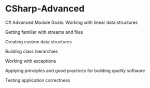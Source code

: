 # CSharp-Advanced
C# Advanced Module Goals:
Working with linear data structures

Getting familiar with streams and files

Creating custom data structures

Building class hierarchies

Working with exceptions

Applying principles and good practices for building quality software

Testing application correctness
